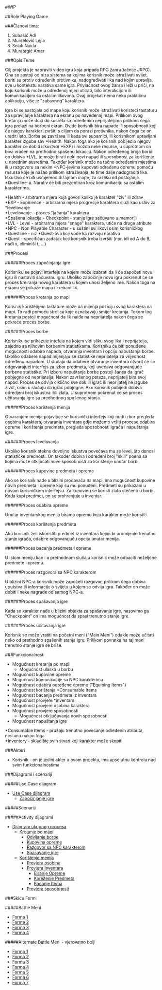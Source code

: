 ﻿#WIP

##Role Playing Game

###Članovi tima:

1. Subašić Adi
2. Murselović Lejla
3. Solak Naida
4. Muratagić Amer

###Opis Teme

Cilj projekta je napraviti video igru koja pripada RPG žanru(tačnije JRPG).
Ona se sastoji od niza sistema sa kojima korisnik može istraživati svijet, 
boriti se protiv određenih protivnika, nadograđivati lika nad kojim upravlja,
sve u kontekstu narativa same igra. Privlačnost ovog žanra i leži u priči, na
koju korisnik može u određenoj mjeri uticati, bilo interakcijom ili komunikacijom
sa ostalim likovima. Ovaj projekat nema neku praktičnu aplikaciju, više je "zabavnog" 
karaktera.

Igra bi se sastojala od mape koju korisnik može istraživati koristeći tastaturu
za upravljanje karaktera na ekranu po navedenoj mapi. Prilikom ovog kretanja može
doći do susreta sa određenim neprijateljima prilikom čega igra prelazi na borbeni
ekran. Ovjde korisnik bira napade ili sposobnosti koji će njegov karakter izvršiti
s ciljem da porazi protivnika, nakon čega će on uraditi isto. Borba se završava
ili kada svi suparnici, ili korisnikom upravljani karakter izgube sav *Health.
Nakon toga ako je korisnik pobijedio njegov karakter će dobiti iskustvo( *EXP) i
možda neke resurse, u suprotnom on biva vraćen na prethodno spašenu lokaciju.
Nakon određenog broja borbi on dobiva *LVL, te može birati neki novi napad ili
sposobnost za korištenje u narednim susretima. Također korisnik može na tačno
određenim mjestima ili u razgovoru sa nekim *NPC-jevima kupovati određenu opremu
pomoću resursa koje je našao prilikom istraživanja, te time dalje nadograditi lika.
Iskustvo će biti usmjereno dizajnom mape, za razliku od postojanja *Questline-a.
Narativ će biti prezentiran kroz komunikaciju sa ostalim karakterima.

*Health - arbitrarna mjera koja govori koliko je karakter "živ" ili zdrav  
*EXP - Expirience - arbitrarna mjera progresije karaktera služi kao uslov za *levelovanje  
*Levelovanje - proces "jačanja" karaktera  
*Spašena lokacija - Checkpoint - stanje igre sačuvano u memoriji  
*LVL - Level - arbitrarna mjera "snage" karaktera, utiče na druge atribute  
*NPC - Non Playable Character - u suštini svi likovi osim korisničkog  
*Questline - niz *Quest-ova koji vode ka razvoju narativa  
*Quest - specifičan zadatak koji korisnik treba izvršiti (npr. idi od A do B, nađi x, 
eliminiši t, ...)


###Procesi

######Proces započinjanja igre

Korisniku se pojavi interfejs na kojem može izabrati da li će započeti novu igru ili nastaviti
sačuvanu igru. Ukoliko započinje novu igru pokrenut će se proces kreiranja novog karaktera u 
kojem unosi željeno ime. Nakon toga na ekranu se prikaže mapa i kreirani lik.

######Proces kretanja po mapi

Korisnik korištenjem tastature može da mijenja poziciju svog karaktera na mapi. To radi pomoću
strelica koje označavaju smijer kretanja. Tokom tog kretanja postoji mogućnost da lik naiđe na 
neprijatelja nakon čega se pokreće proces borbe. 

######Proces borbe

Korisniku se prikazuje intefejs na kojem vidi sliku svog lika i neprijatelja, zajedno sa 
njihovim borbenim statistikama. Korisniku će biti ponuđene mogućnosti odabira napada, 
otvaranja inventara i opciju napuštanja borbe. Ukoliko odabere napad mijenjaju se statistike 
neprijatelja za vrijednost određenu napadom. U slučaju da odabere otvaranje inventara 
otvorit će se odgovarajući interfejs za izbor predmeta, koji uvećava odgovarajuće borbene 
statistike. Pri izboru napuštanja borbe postoji šansa da igrač pobjegne od neprijatelja.
Nakon završenog poteza, neprijatelj bira svoj napad. Proces se odvija ciklično sve dok ili 
igrač ili neprijatelj ne izgube život, osim u slučaju da igrač pobjegne. Ako korisnik 
pobijedi dobiva odredjeni broj iskustva i/ili zlata. U suprotnom pokrenut će se proces 
učitavanja igre sa predhodnog spašenog stanja.

######Proces korištenja menija

Otvaranjem menija pojavljuje se korisnički interfejs koji nudi izbor pregleda osobina karaktera, 
otvaranja inventara gdje možemo vršiti procese odabira opreme i korištenja predmeta, pregleda 
sposobnosti igrača i napuštanja igre. 

######Proces levelovanja

Ukoliko korisnik stekne dovoljno iskustva povećava mu se level, što donosi statističke prednosti.
On također dobiva i određeni broj "skill" poena sa kojima može otključati nove sposobnosti za
korištenje unutar borbi.
 
######Proces kupovine predmeta i opreme

Ako se korisnik nađe u blizini prodavača na mapi, ima mogućnost kupovine novih predmeta i opreme
koji su mu ponuđeni. Predmeti su prikazani u novom korisničkom interfejsu. Za kupovinu se koristi 
zlato stečeno u borbi. Kada kupi predmet, on se prohranjuje u inventar.

######Proces odabira opreme

Unutar inventarskog menija biramo opremu koju karakter može koristiti. 

######Proces korištenja predmeta

Ako korisnik želi iskoristiti predmet iz inventara kojim bi promijenio trenutno stanje igrača, 
odabire odgovarajuću opciju unutar menija.

######Proces bacanja predmeta i opreme

U istom meniju kao i u prethodnom slučaju korisnik može odbaciti neželjene predmete i opremu.

######Proces razgovora sa NPC karakterom

U blizini NPC-a korisnik može započeti razgovor, prilikom čega dobiva uputstva ili informacije o 
svijetu u kojem se odvija igra. Također on može dobiti i neke nagrade od samog NPC-a.

######Proces spašavanja igre

Kada se karakter nađe u blizini objekta za spašavanje igre, nazovimo ga "Checkpoint" on ima mogućnost da
spasi trenutno stanje igre.

######Proces učitavanja igre

Korisnik se može vratiti na početni meni ("Main Meni") odakle može učitati neko od prethodno spašenih stanja
igre. Prilikom povratka na taj meni trenutno stanje igre se briše.

###Funkcionalnosti

- Mogućnost kretanja po mapi
	- Mogućnost ulaska u borbu
- Mogućnost kupovine opreme
- Mogućnost komunikacije sa NPC karakterima
- Mogućnost odabira određene opreme ("Equiping Items")
- Mogućnost korištenja *Consumable Items
- Mogućnost bacanja predmeta iz inventara
- Mogućnost provjere *inventara
- Mogućnost provjere osobina karaktera
- Mogućnost provjere sposobnosti
	- Mogućnost otključavanja novih sposobnosti
- Mogućnost napuštanja igre

*Consumable Items - pružaju trenutno povećanje određenih atributa, nestanu nakon toga  
*Inventory - skladište svih stvari koji karakter može skupiti  

###Akteri

- Korisnik - on je jedini akter u ovom projektu, ima apsolutnu kontrolu nad svim funkcionalnostima

###Dijagrami i scenariji

#####Use Case dijagram

- [Use Case dijagram](https://raw.githubusercontent.com/ooad-2015-2016/WIP/master/root/UseCaseIScenarij/RolePlayingGame.jpg)
	- [Započinjanje igre](https://raw.githubusercontent.com/ooad-2015-2016/WIP/master/root/UseCaseIScenarij/Zapo%C4%8Dinjanje%20igre.jpg)

#####Scenariji

[]()
#####Activity dijagrami

* [Dijagram ukupnog procesa](https://raw.githubusercontent.com/ooad-2015-2016/WIP/master/DijagramAktivnosti/DijagramUkupnogProcesa.jpg)  
	* [Kretanje po mapi](https://github.com/ooad-2015-2016/WIP/blob/master/DijagramAktivnosti/KretanjePoMapi.jpg?raw=true)  
		* [Odvijanje borbe](https://raw.githubusercontent.com/ooad-2015-2016/WIP/master/DijagramAktivnosti/OdvijanjeBorbe.jpg)  
		* [Kupovina opreme](https://raw.githubusercontent.com/ooad-2015-2016/WIP/master/DijagramAktivnosti/KupovinaOpreme.jpg)  
		* [Razgovor sa NPC karakterom](https://raw.githubusercontent.com/ooad-2015-2016/WIP/master/DijagramAktivnosti/RazgovorSaNpcKarakterom.jpg)  
		* [Spasavanje igre](https://raw.githubusercontent.com/ooad-2015-2016/WIP/master/DijagramAktivnosti/SpasavanjeIgre.jpg)  
	* [Korištenje menija](https://raw.githubusercontent.com/ooad-2015-2016/WIP/master/DijagramAktivnosti/KoristenjeMenija.jpg)  
		* [Provjera osobina](https://raw.githubusercontent.com/ooad-2015-2016/WIP/master/DijagramAktivnosti/ProvjeraOsobina.jpg)  
		* [Provjera Inventara](https://raw.githubusercontent.com/ooad-2015-2016/WIP/master/DijagramAktivnosti/ProvjeraInventara.jpg)  
			* [Biranje Opreme](https://raw.githubusercontent.com/ooad-2015-2016/WIP/master/DijagramAktivnosti/BiranjeOpreme.jpg)  
			* [Korištenje Predmeta](https://raw.githubusercontent.com/ooad-2015-2016/WIP/master/DijagramAktivnosti/Kori%C5%A1tenjePredmeta.jpg)  
			* [Bacanje Itema](https://raw.githubusercontent.com/ooad-2015-2016/WIP/master/DijagramAktivnosti/BacanjeItema.jpg)  
		* [Provjera sposobnosti](https://raw.githubusercontent.com/ooad-2015-2016/WIP/master/DijagramAktivnosti/ProvjeraSposobnosti.jpg)

###Skice Formi

#####Battle Meni

* [Forma 1](https://raw.githubusercontent.com/ooad-2015-2016/WIP/master/SkiceFormi/BattleMeni/1.png)
* [Forma 2](https://raw.githubusercontent.com/ooad-2015-2016/WIP/master/SkiceFormi/BattleMeni/2.png)
* [Forma 3](https://raw.githubusercontent.com/ooad-2015-2016/WIP/master/SkiceFormi/BattleMeni/3.png)
* [Forma 4](https://raw.githubusercontent.com/ooad-2015-2016/WIP/master/SkiceFormi/BattleMeni/4.png)

#####Alternate Battle Meni - vjerovatno bolji

* [Forma 1](https://raw.githubusercontent.com/ooad-2015-2016/WIP/master/SkiceFormi/AlternateBattleMeni/1.png)
* [Forma 2](https://raw.githubusercontent.com/ooad-2015-2016/WIP/master/SkiceFormi/AlternateBattleMeni/2.png)
* [Forma 3](https://raw.githubusercontent.com/ooad-2015-2016/WIP/master/SkiceFormi/AlternateBattleMeni/3.png)
* [Forma 4](https://raw.githubusercontent.com/ooad-2015-2016/WIP/master/SkiceFormi/AlternateBattleMeni/4.png)
* [Forma 5](https://raw.githubusercontent.com/ooad-2015-2016/WIP/master/SkiceFormi/AlternateBattleMeni/5.png)
* [Forma 6](https://raw.githubusercontent.com/ooad-2015-2016/WIP/master/SkiceFormi/AlternateBattleMeni/6.png)
* [Forma 7](https://raw.githubusercontent.com/ooad-2015-2016/WIP/master/SkiceFormi/AlternateBattleMeni/7.png)

